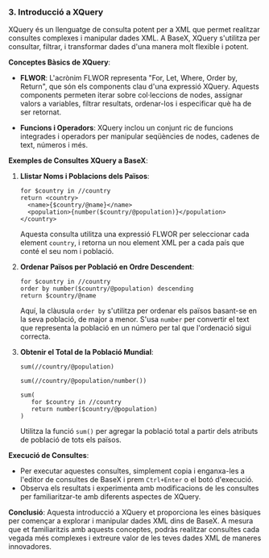 
### 3. Introducció a XQuery

XQuery és un llenguatge de consulta potent per a XML que permet realitzar consultes complexes i manipular dades XML. A BaseX, XQuery s'utilitza per consultar, filtrar, i transformar dades d'una manera molt flexible i potent.

**Conceptes Bàsics de XQuery**:

- **FLWOR**: L'acrònim FLWOR representa "For, Let, Where, Order by, Return", que són els components clau d'una expressió XQuery. Aquests components permeten iterar sobre col·leccions de nodes, assignar valors a variables, filtrar resultats, ordenar-los i especificar què ha de ser retornat.

- **Funcions i Operadors**: XQuery inclou un conjunt ric de funcions integrades i operadors per manipular seqüències de nodes, cadenes de text, números i més.

**Exemples de Consultes XQuery a BaseX**:

1. **Llistar Noms i Poblacions dels Països**:
   ```xquery
   for $country in //country
   return <country>
     <name>{$country/@name}</name>
     <population>{number($country/@population)}</population>
   </country>
   ```
   Aquesta consulta utilitza una expressió FLWOR per seleccionar cada element `country`, i retorna un nou element XML per a cada país que conté el seu nom i població.

2. **Ordenar Països per Població en Ordre Descendent**:
   ```xquery
   for $country in //country
   order by number($country/@population) descending
   return $country/@name
   ```
   Aquí, la clàusula `order by` s'utilitza per ordenar els països basant-se en la seva població, de major a menor.
   S'usa `number` per convertir el text que representa la població en un número per tal que l'ordenació sigui correcta.

3. **Obtenir el Total de la Població Mundial**:
   ```xquery
   sum(//country/@population)
   ```

   ```xquery
   sum(//country/@population/number())
   ```

   ```xquery
   sum(
      for $country in //country
      return number($country/@population)
   )
   ```
   Utilitza la funció `sum()` per agregar la població total a partir dels atributs de població de tots els països.

**Execució de Consultes**:

- Per executar aquestes consultes, simplement copia i enganxa-les a l'editor de consultes de BaseX i prem `Ctrl+Enter` o el botó d'execució.
- Observa els resultats i experimenta amb modificacions de les consultes per familiaritzar-te amb diferents aspectes de XQuery.

**Conclusió**:
Aquesta introducció a XQuery et proporciona les eines bàsiques per començar a explorar i manipular dades XML dins de BaseX. A mesura que et familiaritzis amb aquests conceptes, podràs realitzar consultes cada vegada més complexes i extreure valor de les teves dades XML de maneres innovadores.
